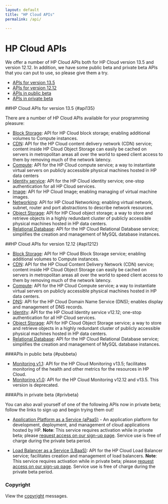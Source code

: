 ```yaml
---
layout: default
title: "HP Cloud APIs"
permalink: /api/

---
```

# HP Cloud APIs

We offer a number of HP Cloud APIs both for HP Cloud version 13.5 and version 12.12. In addition, we have some public beta and private beta APIs that you can put to use, so please give them a try.

* [APIs for version 13.5](#api135)
* [APIs for version 12.12](#api1212)
* [APIs in public beta](#pubbeta)
* [APIs in private beta](#privbeta)


##HP Cloud APIs for version 13.5 {#api135}

There are a number of HP Cloud APIs available for your programming pleasure: 

* [Block Storage](/api/v13/block-storage/): API for HP Cloud block storage; enabling additional volumes to Compute instances.
* [CDN](/api/CDN/): API for the HP Cloud content delivery network (CDN) service; content inside HP Cloud Object Storage can easily be cached on servers in metropolitan areas all over the world to speed client access to them by removing much of the network latency.
* [Compute](/api/v13/compute/): API for the HP Cloud compute service; a way to instantiate virtual servers on publicly accessible physical machines hosted in HP data centers
* [Identity service](/api/v13/identity/): API for the HP Cloud identity service; one-stop authentication for all HP Cloud services.
* [Image](/api/v13/image/): API for HP Cloud Image; enabling managing of virtual machine images.
* [Networking](/api/v13/networking/): API for HP Cloud Networking; enabling virtual network, subnet, router and port abstractions to describe network resources.
* [Object Storage](/api/object-storage/): API for HP Cloud object storage; a way to store and retrieve objects in a highly redundant cluster of publicly accessible physical machines hosted in HP data centers. 
* [Relational Database](/api/v13/dbaas/): API for the HP Cloud Relational Database service; simplifies the creation and management of MySQL database instances.


##HP Cloud APIs for version 12.12 {#api1212}

* [Block Storage](/api/block-storage/): API for HP Cloud Block Storage service; enabling additional volumes to Compute instances.
* [CDN](/api/CDN/): API for the HP Cloud Content Delivery Network (CDN) service; content inside HP Cloud Object Storage can easily be cached on servers in metropolitan areas all over the world to speed client access to them by removing much of the network latency.
* [Compute](/api/compute/): API for the HP Cloud Compute service; a way to instantiate virtual servers on publicly accessible physical machines hosted in HP data centers.
* [DNS](/api/dns/): API for the HP Cloud Domain Name Service (DNS); enables display and management of DNS records.
* [Identity](/api/identity/): API for the HP Cloud Identity service v12.12; one-stop authentication for all HP Cloud services.
* [Object Storage](/api/object-storage/): API for HP Cloud Object Storage service; a way to store and retrieve objects in a highly redundant cluster of publicly accessible physical machines hosted in HP data centers.
* [Relational Database](/api/dbaas/): API for the HP Cloud Relational Database service; simplifies the creation and management of MySQL database instances.

###APIs in public beta {#pubbeta}

* [Monitoring v1.1](/api/v13/monitoring/): API for the HP Cloud Monitoring  v13.5; facilitates monitoring of the health and other metrics for the resources in HP Cloud.
* [Monitoring v1.0](/api/monitoring/): API for the HP Cloud Monitoring v12.12 and v13.5. This version is deprecated.

###APIs in private beta {#privbeta}

You can also avail yourself of one of the following APIs now in private beta; follow the links to sign up and begin trying them out!

* [Application Platform as a Service (aPaaS)](/apaas/) - An application platform for development, deployment, and management of cloud applications hosted by HP.
  **Note**: This service requires activation while in private beta; please [request access on our sign-up page](http://go.hpcloud.com/PaaS-private-beta-signup). Service use is free of charge during the private beta period.

* [Load Balancer as a Service (LBaaS)](/api/lbaas/): API for the HP Cloud Load Balancer service; facilitates creation and management of load balancers.
  **Note**: This service requires activation while in private beta; please [request access on our sign-up page](https://horizon.hpcloud.com/landing/pbr/hpext:lbaas).  Service use is free of charge during the private beta period.	




### Copyright

View the [copyright](/api/v13/copyright/) messages.
